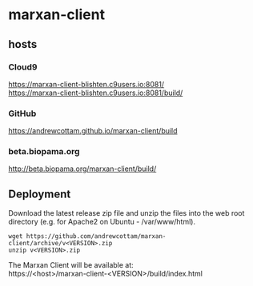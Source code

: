 # marxan-client

## hosts
### Cloud9 
https://marxan-client-blishten.c9users.io:8081/   
https://marxan-client-blishten.c9users.io:8081/build/
 
### GitHub
https://andrewcottam.github.io/marxan-client/build  

### beta.biopama.org
http://beta.biopama.org/marxan-client/build/   

## Deployment
Download the latest release zip file and unzip the files into the web root directory (e.g. for Apache2 on Ubuntu - /var/www/html).  
```
wget https://github.com/andrewcottam/marxan-client/archive/v<VERSION>.zip
unzip v<VERSION>.zip
```
The Marxan Client will be available at:  
https://\<host>/marxan-client-\<VERSION>/build/index.html  
